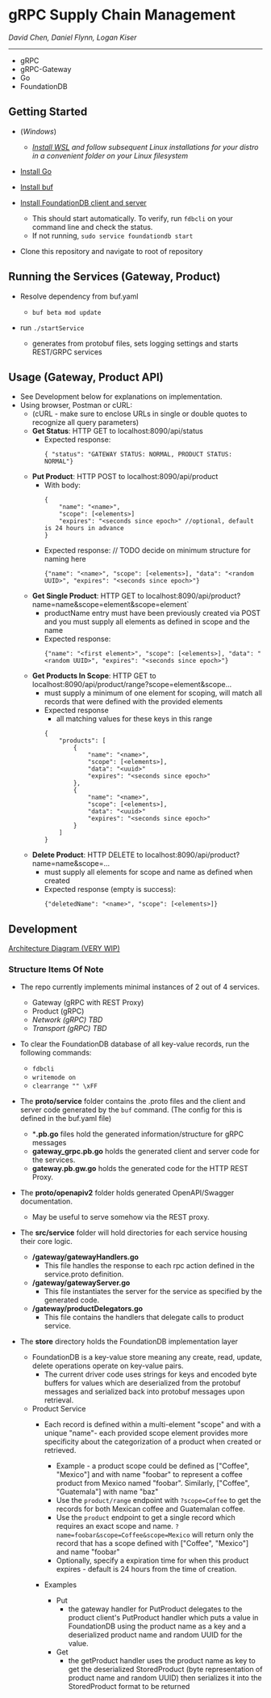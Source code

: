 # gRPC Supply Chain Management
*David Chen, Daniel Flynn, Logan Kiser*

---

- gRPC
- gRPC-Gateway
- Go
- FoundationDB


## Getting Started
- (*Windows*)
    - *[Install WSL](https://docs.microsoft.com/en-us/windows/wsl/install-win10) and follow subsequent Linux installations for your distro in a convenient folder on your Linux filesystem*

- [Install Go](https://golang.org/doc/install)

- [Install buf](https://docs.buf.build/installation/) 

- [Install FoundationDB client and server](https://apple.github.io/foundationdb/downloads.html)
    - This should start automatically. To verify, run `fdbcli` on your command line and check the status.
    - If not running, `sudo service foundationdb start`

- Clone this repository and navigate to root of repository

## Running the Services (Gateway, Product)

- Resolve dependency from buf.yaml
    - `buf beta mod update`

- run `./startService`
    - generates from protobuf files, sets logging settings and starts REST/GRPC services

## Usage (Gateway, Product API) 
- See Development below for explanations on implementation.
- Using browser, Postman or cURL:
    - (cURL - make sure to enclose URLs in single or double quotes to recognize all query parameters)
    - **Get Status**: HTTP GET to localhost:8090/api/status
        - Expected response:
            ```
            { "status": "GATEWAY STATUS: NORMAL, PRODUCT STATUS: NORMAL"}
            ```
    - **Put Product**: HTTP POST to localhost:8090/api/product
        - With body:
            ```
            {
                "name": "<name>",
                "scope": [<elements>]
                "expires": "<seconds since epoch>" //optional, default is 24 hours in advance
            }
            ```
        - Expected response: // TODO decide on minimum structure for naming here
            ```
            {"name": "<name>", "scope": [<elements>], "data": "<random UUID>", "expires": "<seconds since epoch>"}
            ```
    - **Get Single Product**: HTTP GET to localhost:8090/api/product?name=name&scope=element&scope=element` 
        - productName entry must have been previously created via POST and you must supply all elements as defined in scope and the name
        - Expected response:
            ```
            {"name": "<first element>", "scope": [<elements>], "data": "<random UUID>", "expires": "<seconds since epoch>"}
            ```
    - **Get Products In Scope**: HTTP GET to localhost:8090/api/product/range?scope=element&scope... 
        - must supply a minimum of one element for scoping, will match all records that were defined with the provided elements
        - Expected response
            - all matching values for these keys in this range
            ```
            {
                "products": [
                    {
                        "name": "<name>",
                        "scope": [<elements>],
                        "data": "<uuid>"
                        "expires": "<seconds since epoch>"
                    },
                    {
                        "name": "<name>",
                        "scope": [<elements>],
                        "data": "<uuid>"
                        "expires": "<seconds since epoch>"
                    }
                ]
            }
            ```
    - **Delete Product**: HTTP DELETE to localhost:8090/api/product?name=name&scope=...
        - must supply all elements for scope and name as defined when created
        - Expected response (empty is success):
            ```
            {"deletedName": "<name>", "scope": [<elements>]}
            ```


## Development

[Architecture Diagram (VERY WIP)](https://lucid.app/lucidchart/invitations/accept/inv_0a8665be-2794-4854-8e4a-c162c88fc41e?viewport_loc=-291%2C-20%2C2718%2C1354%2C0_0)

### Structure Items Of Note
- The repo currently implements minimal instances of 2 out of 4 services.
    - Gateway (gRPC with REST Proxy)
    - Product (gRPC)
    - *Network (gRPC) TBD* 
    - *Transport (gRPC) TBD*

- To clear the FoundationDB database of all key-value records, run the following commands:
    - `fdbcli`
    - `writemode on`
    - `clearrange "" \xFF`

- The **proto/service** folder contains the .proto files and the client and server code generated by the `buf` command. (The config for this is defined in the buf.yaml file)
    - ***.pb.go** files hold the generated information/structure for gRPC messages
    - **gateway_grpc.pb.go** holds the generated client and server code for the services.
    - **gateway.pb.gw.go** holds the generated code for the HTTP REST Proxy.

- The **proto/openapiv2** folder holds generated OpenAPI/Swagger documentation.
    - May be useful to serve somehow via the REST proxy.

- The **src/service** folder will hold directories for each service housing their core logic.
    - **/gateway/gatewayHandlers.go**
        - This file handles the response to each rpc action defined in the service.proto definition. 
    - **/gateway/gatewayServer.go**
        - This file instantiates the server for the service as specified by the generated code. 
    - **/gateway/productDelegators.go**
        - This file contains the handlers that delegate calls to product service.

- The **store** directory holds the FoundationDB implementation layer
    - FoundationDB is a key-value store meaning any create, read, update, delete operations operate on key-value pairs.
        - The current driver code uses strings for keys and encoded byte buffers for values which are deserialized from the protobuf messages and serialized back into protobuf messages upon retrieval.
    - Product Service
        - Each record is defined within a multi-element "scope" and with a unique "name"- each provided scope element provides more specificity about the categorization of a product when created or retrieved.
            - Example - a product scope could be defined as ["Coffee", "Mexico"] and with name "foobar" to represent a coffee product from Mexico named "foobar". Similarly, ["Coffee", "Guatemala"] with name "baz"
            - Use the `product/range` endpoint with `?scope=Coffee` to get the records for both Mexican coffee and Guatemalan coffee.
            - Use the `product` endpoint to get a single record which requires an exact scope and name. `?name=foobar&scope=Coffee&scope=Mexico` will return only the record that has a scope defined with ["Coffee", "Mexico"] and name "foobar"
            - Optionally, specify a expiration time for when this product expires - default is 24 hours from the time of creation.

        - Examples
            - Put
                - the gateway handler for PutProduct delegates to the product client's PutProduct handler which puts a value in FoundationDB using the product name as a key and a deserialized product name and random UUID for the value.
            - Get
                - the getProduct handler uses the product name as key to get the deserialized StoredProduct (byte representation of product name and random UUID) then serializes it into the StoredProduct format to be returned
            


        


